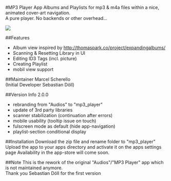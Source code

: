 #MP3 Player App
Albums and Playlists for mp3 & m4a files within a nice, animated cover-art navigation.<br>
A pure player. No backends or other overhead...

![](https://github.com/z000ao8q/screenshots/blob/master/mp3_player.png)


##Features
- Album view inspired by http://thomaspark.co/project/expandingalbums/ 
- Scanning & Resetting Library in UI
- Editing ID3 Tags (incl. picture)
- Creating Playlist
- mobil view support

##Maintainer
Marcel Scherello<br>
(Initial Developer Sebastian Döll)

##Version Info
2.0.0
- rebranding from "Audios" to "mp3_player"
- update of 3rd party libraries
- scanner stabilization (continuation after errors)
- mobile usability (tooltip issue on touch)
- fulscreen mode as default (hide app-navigation)
- playlist-section conditional display

##Installation
Download the zip file and rename folder to "mp3_player"<br>
Upload the app to your apps directory and activate it on the apps settings page
Availability in the app-store will come soon.

##Note
This is the rework of the original "Audios"/"MP3 Player" app which is not maintained anymore. <br>
Thank you Sebastian Döll for the first version
